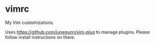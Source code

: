 # vimrc
My Vim customizations.

Uses https://github.com/junegunn/vim-plug to manage plugins. Please follow install instructions on there.
